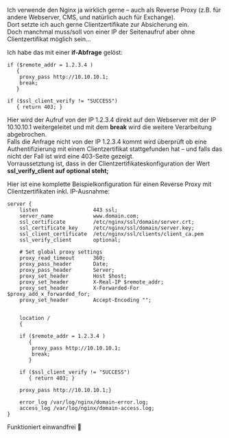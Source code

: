 Ich verwende den Nginx ja wirklich gerne – auch als Reverse Proxy (z.B. für andere Webserver, CMS, und natürlich auch für Exchange).  
Dort setzte ich auch gerne Clientzertifikate zur Absicherung ein.  
Doch manchmal muss/soll von einer IP der Seitenaufruf aber ohne Clientzertifikat möglich sein…

Ich habe das mit einer **if-Abfrage** gelöst:

```console
if ($remote_addr = 1.2.3.4 ) 
   {
    proxy_pass http://10.10.10.1; 
    break; 
   }
 
if ($ssl_client_verify != "SUCCESS") 
   { return 403; }
```   

Hier wird der Aufruf von der IP 1.2.3.4 direkt auf den Webserver mit der IP 10.10.10.1 weitergeleitet und mit dem **break** wird die weitere Verarbeitung abgebrochen.  
Falls die Anfrage nicht von der IP 1.2.3.4 kommt wird überprüft ob eine Authentifizierung mit einem Clientzertifikat stattgefunden hat – und falls das nicht der Fall ist wird eine 403-Seite gezeigt.  
Vorraussetztung ist, dass in der Clientzertifikateskonfiguration der Wert **ssl_verify_client auf optional steht;**  

Hier ist eine komplette Beispielkonfiguration für einen Reverse Proxy mit Clientzertifikaten inkl. IP-Ausnahme:

```console
server {
    listen                  443 ssl; 
    server_name             www.domain.com;
    ssl_certificate         /etc/nginx/ssl/domain/server.crt; 
    ssl_certificate_key     /etc/nginx/ssl/domain/server.key; 
    ssl_client_certificate  /etc/nginx/ssl/clients/client_ca.pem
    ssl_verify_client       optional;
 
    # Set global proxy settings
    proxy_read_timeout      360;
    proxy_pass_header       Date;
    proxy_pass_header       Server;
    proxy_set_header        Host $host;
    proxy_set_header        X-Real-IP $remote_addr;
    proxy_set_header        X-Forwarded-For $proxy_add_x_forwarded_for;
    proxy_set_header        Accept-Encoding "";
 
 
    location /
    {
 
    if ($remote_addr = 1.2.3.4 ) 
       {
        proxy_pass http://10.10.10.1; 
        break; 
       }
 
    if ($ssl_client_verify != "SUCCESS") 
       { return 403; }
 
    proxy_pass http://10.10.10.1;}
 
    error_log /var/log/nginx/domain-error.log;
    access_log /var/log/nginx/domain-access.log;
}
```

Funktioniert einwandfrei 🙂
